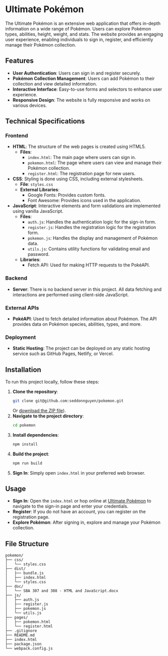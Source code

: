 
# Ultimate Pokémon
The Ultimate Pokémon is an extensive web application that offers in-depth information on a wide range of Pokémon. Users can explore Pokémon types, abilities, height, weight, and stats. The website provides an engaging user experience, enabling individuals to sign in, register, and efficiently manage their Pokémon collection.

## Features
- **User Authentication**: Users can sign in and register securely.
- **Pokémon Collection Management**: Users can add Pokémon to their collection and view detailed information.
- **Interactive Interface**: Easy-to-use forms and selectors to enhance user experience.
- **Responsive Design**: The website is fully responsive and works on various devices.

## Technical Specifications

### Frontend
- **HTML**: The structure of the web pages is created using HTML5.
    - **Files**:
        - `index.html`: The main page where users can sign in.
        - `pokemon.html`: The page where users can view and manage their Pokémon collection.
        - `register.html`: The registration page for new users.
- **CSS**: Styling is done using CSS, including external stylesheets.
    - **File**: `styles.css`
    - **External Libraries**:
        - Google Fonts: Provides custom fonts.
        - Font Awesome: Provides icons used in the application.
- **JavaScript**: Interactive elements and form validations are implemented using vanilla JavaScript.
    - **Files**:
        - `auth.js`: Handles the authentication logic for the sign-in form.
        - `register.js`: Handles the registration logic for the registration form.
        - `pokemon.js`: Handles the display and management of Pokémon data.
        - `utils.js`: Contains utility functions for validating email and password.
    - **Libraries**:
        - Fetch API: Used for making HTTP requests to the PokéAPI.

### Backend
- **Server**: There is no backend server in this project. All data fetching and interactions are performed using client-side JavaScript.

### External APIs
- **PokéAPI**: Used to fetch detailed information about Pokémon. The API provides data on Pokémon species, abilities, types, and more.

### Deployment
- **Static Hosting**: The project can be deployed on any static hosting service such as GitHub Pages, Netlify, or Vercel.

## Installation
To run this project locally, follow these steps:
1. **Clone the repository**:
   ```bash
   git clone git@github.com:seddonnguyen/pokemon.git
   ```
   Or [download the ZIP file](https://github.com/seddonnguyen/pokemon/archive/refs/heads/main.zip)).
2. **Navigate to the project directory**:
   ```bash
   cd pokemon
   ```
3. **Install dependencies**:
   ```bash
   npm install
   ```
4. **Build the project**:
   ```bash
   npm run build
   ```
5. **Sign In**:
   Simply open `index.html` in your preferred web browser.

## Usage
- **Sign In**: Open the `index.html` or hop online at [Ultimate Pokémon](https://seddonnguyen.github.io/pokemon/) to navigate to the sign-in page and enter your credentials.
- **Register**: If you do not have an account, you can register on the registration page.
- **Explore Pokémon**: After signing in, explore and manage your Pokémon collection.

## File Structure
```
pokemon/
├── css/
│   └── styles.css
├── dist/
│   ├── bundle.js
│   ├── index.html
│   └── styles.css
├── doc/
│   └── SBA 307 and 308 - HTML and JavaScript.docx
├── js/
│   ├── auth.js
│   ├── register.js
│   ├── pokemon.js
│   └── utils.js
├── pages/
│   ├── pokemon.html
│   └── register.html
├── .gitignore
├── README.md
├── index.html
├── package.json
└── webpack.config.js
```
